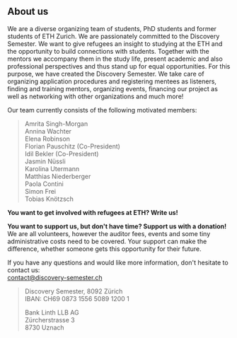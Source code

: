 ## About us

We are a diverse organizing team of students, PhD students and former students of ETH Zurich.
We are passionately committed to the Discovery Semester.
We want to give refugees an insight to studying at the ETH and the opportunity to build connections with students.
Together with the mentors we accompany them in the study life, present academic and also professional perspectives and thus stand up for equal opportunities.
For this purpose, we have created the Discovery Semester.
We take care of organizing application procedures and registering mentees as listeners, finding and training mentors, organizing events, financing our project as well as networking with other organizations and much more!

Our team currently consists of the following motivated members:

> Amrita Singh-Morgan  
> Annina Wachter  
> Elena Robinson  
> Florian Pauschitz (Co-President)  
> Idil Bekler (Co-President)  
> Jasmin Nüssli  
> Karolina Utermann  
> Matthias Niederberger  
> Paola Contini  
> Simon Frei  
> Tobias Knötzsch  

**You want to get involved with refugees at ETH? Write us!**

**You want to support us, but don't have time? Support us with a donation!**  
We are all volunteers, however the auditor fees, events and some tiny administrative costs need to be covered.
Your support can make the difference, whether someone gets this opportunity for their future.

If you have any questions and would like more information, don't hesitate to contact us:  
[contact@discovery-semester.ch](mailto:contact@discovery-semester.ch)

> Discovery Semester, 8092 Zürich  
> IBAN: CH69 0873 1556 5089 1200 1
>
> Bank Linth LLB AG  
> Zürcherstrasse 3  
> 8730 Uznach
